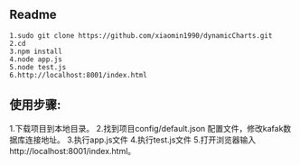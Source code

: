 
## Readme
	1.sudo git clone https://github.com/xiaomin1990/dynamicCharts.git
	2.cd
	3.npm install
	4.node app.js
	5.node test.js
	6.http://localhost:8001/index.html

## 使用步骤:
  1.下载项目到本地目录。
  2.找到项目config/default.json 配置文件，修改kafak数据库连接地址。
  3.执行app.js文件
  4.执行test.js文件
  5.打开浏览器输入 http://localhost:8001/index.html。